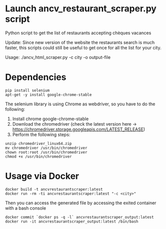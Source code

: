 # Launch ancv_restaurant_scraper.py script
Python script to get the list of restaurants accepting chèques vacances

Update: Since new version of the website the restaurants search is much faster, this scripts could still be useful to get once for all the list for your city.

Usage: ./ancv_html_scraper.py -c city -o output-file

# Dependencies
```
pip install selenium
apt-get -y install google-chrome-stable
```
The selenium library is using Chrome as webdriver, so you have to do the following:

1) Install chrome google-chrome-stable
2) Download the chromedriver (check the latest version here -> https://chromedriver.storage.googleapis.com/LATEST_RELEASE)
3) Perform the following steps:

```
unzip chromedriver_linux64.zip 
mv chromedriver /usr/bin/chromedriver
chown root:root /usr/bin/chromedriver
chmod +x /usr/bin/chromedriver
```
  
# Usage via Docker

```
docker build -t ancvrestaurantscraper:latest
docker run -rm -ti ancvrestaurantscraper:latest "-c <city>"
```

Then you can access the generated file by accessing the exited container with a bash console

```
docker commit `docker ps -q -l` ancvrestaurantscraper_output:latest
docker run -it ancvrestaurantscraper_output:latest /bin/bash
```
